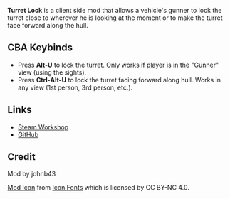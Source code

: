 **Turret Lock** is a client side mod that allows a vehicle's gunner to lock the turret close to wherever he is looking at the moment or to make the turret face forward along the hull.

<h2>CBA Keybinds</h2>

* Press **Alt-U** to lock the turret. Only works if player is in the "Gunner" view (using the sights).
* Press **Ctrl-Alt-U** to lock the turret facing forward along hull. Works in any view (1st person, 3rd person, etc.).

<h2>Links</h2>

* [Steam Workshop](https://steamcommunity.com/sharedfiles/filedetails/?id=2777111000)
* [GitHub](https://github.com/johnb432/Turret-Lock)

<h2>Credit</h2>

Mod by johnb43

[Mod Icon](http://getdrawings.com/get-drawing#army-tank-drawing-61.jpg) from [Icon Fonts](http://www.onlinewebfonts.com/icon) which is licensed by CC BY-NC 4.0.
